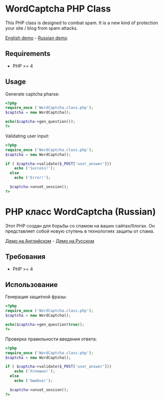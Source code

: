 ﻿# WordCaptcha PHP Class #

This PHP class is designed to combat spam. It is a new kind of protection your site / blog from spam attacks.

[English demo](http://demo.nazarkin.su/WordCaptcha/english.php) -
[Russian demo](http://demo.nazarkin.su/WordCaptcha/russian.php)

## Requirements ##

* PHP >= 4

## Usage ##

Generate captcha pharse:

```php
<?php
require_once ('WordCaptcha.class.php');
$captcha = new WordCaptcha();

echo($captcha->gen_question());
?>
```

Validating user input:

```php
<?php
require_once ('WordCaptcha.class.php');
$captcha = new WordCaptcha();

if ( $captcha->validate($_POST['user_answer']))
    echo ('Success!');
  else
    echo ('Error!');

  $captcha->unset_session();
?>
```

# PHP класс WordCaptcha (Russian) #

Этот PHP создан для борьбы со спамом на ваших сайтах/блогах. Он представляет собой новую ступень в технологиях защиты от спама.

[Демо на Английском](http://demo.nazarkin.su/WordCaptcha/english.php) -
[Демо на Русском](http://demo.nazarkin.su/WordCaptcha/russian.php)

## Требования ##

* PHP >= 4

## Использование ##

Генерация защитной фразы:

```php
<?php
require_once ('WordCaptcha.class.php');
$captcha = new WordCaptcha();

echo($captcha->gen_question(true));
?>
```

Проверка правильности введения ответа:

```php
<?php
require_once ('WordCaptcha.class.php');
$captcha = new WordCaptcha();

if ( $captcha->validate($_POST['user_answer']))
    echo ('Успешно!');
  else
    echo ('Ошибка!');

  $captcha->unset_session();
?>
```